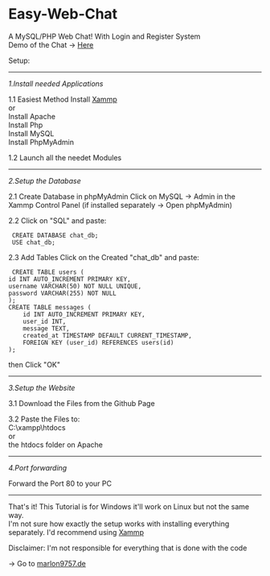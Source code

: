 # Easy-Web-Chat
A MySQL/PHP Web Chat! With Login and Register System                                                           
Demo of the Chat -> [Here](http://server.marlon9757.de)

Setup:
______________________________________________________________________
*1.Install needed Applications*

1.1 Easiest Method
    Install [Xammp](https://www.apachefriends.org/de/index.html)                                                           
    or                                                           
    Install Apache                                                           
    Install Php                                                           
    Install MySQL                                                           
    Install PhpMyAdmin                                                           

1.2 Launch all the needet Modules
______________________________________________________________________
*2.Setup the Database*

2.1 Create Database in phpMyAdmin
    Click on MySQL -> Admin in the Xammp Control Panel
    (if installed separately -> Open phpMyAdmin)

2.2 Click on "SQL" and paste:

     CREATE DATABASE chat_db;
     USE chat_db;

2.3 Add Tables
     Click on the Created "chat_db" and paste:
     
     CREATE TABLE users (
    id INT AUTO_INCREMENT PRIMARY KEY,
    username VARCHAR(50) NOT NULL UNIQUE,
    password VARCHAR(255) NOT NULL
    );
    CREATE TABLE messages (
        id INT AUTO_INCREMENT PRIMARY KEY,
        user_id INT,
        message TEXT,
        created_at TIMESTAMP DEFAULT CURRENT_TIMESTAMP,
        FOREIGN KEY (user_id) REFERENCES users(id)
    );
    
then Click "OK"
______________________________________________________________________
*3.Setup the Website*

3.1 Download the Files from the Github Page

3.2 Paste the Files to:                                                      
    C:\xampp\htdocs                                                           
    or                                                           
    the htdocs folder on Apache                                                           
______________________________________________________________________
*4.Port forwarding*

Forward the Port 80 to your PC
______________________________________________________________________

That's it!
This Tutorial is for Windows it'll work on Linux but not the same way.                                                                           
I'm not sure how exactly the setup works with installing everything                                                                             
separately. I'd recommend using [Xammp](https://www.apachefriends.org/de/index.html)

Disclaimer: I'm not responsible for everything that is done with the code

-> Go to [marlon9757.de](https://marlon9757.de)

